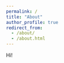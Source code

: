 ```yaml
---
permalink: /
title: "About"
author_profile: true
redirect_from: 
  - /about/
  - /about.html
---
```


Hi!
